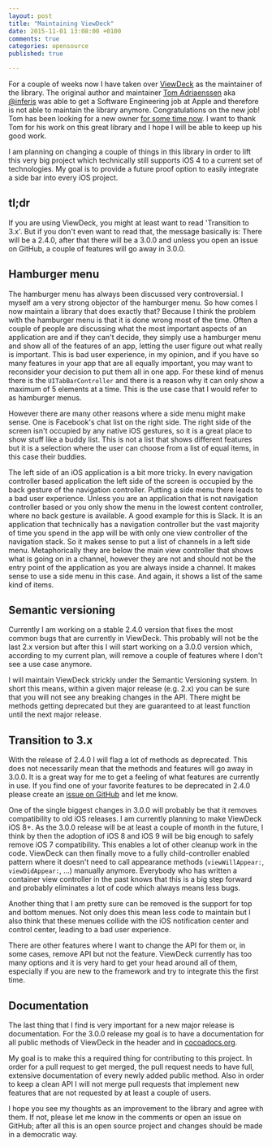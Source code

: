 ```yaml
---
layout: post
title: "Maintaining ViewDeck"
date: 2015-11-01 13:08:00 +0100
comments: true
categories: opensource
published: true

---
```


For a couple of weeks now I have taken over [ViewDeck](https://github.com/ViewDeck/ViewDeck) as the maintainer of the library. The original author and maintainer [Tom Adriaenssen](http://inferis.org) aka [@inferis](https://twitter.com/inferis) was able to get a Software Engineering job at Apple and therefore is not able to maintain the library anymore. Congratulations on the new job! Tom has been looking for a new owner [for some time now](http://blog.inferis.org/blog/2015/09/14/wanted-new-maintainer-for-viewdeck/). I want to thank Tom for his work on this great library and I hope I will be able to keep up his good work.

I am planning on changing a couple of things in this library in order to lift this very big project which technically still supports iOS 4 to a current set of technologies. My goal is to provide a future proof option to easily integrate a side bar into every iOS project.

<!--more-->

## tl;dr

If you are using ViewDeck, you might at least want to read 'Transition to 3.x'. But if you don't even want to read that, the message basically is: There will be a 2.4.0, after that there will be a 3.0.0 and unless you open an issue on GitHub, a couple of features will go away in 3.0.0.

## Hamburger menu

The hamburger menu has always been discussed very controversial. I myself am a very strong objector of the hamburger menu. So how comes I now maintain a library that does exactly that? Because I think the problem with the hamburger menu is that it is done wrong most of the time. Often a couple of people are discussing what the most important aspects of an application are and if they can't decide, they simply use a hamburger menu and show all of the features of an app, letting the user figure out what really is important. This is bad user experience, in my opinion, and if you have so many features in your app that are all equally important, you may want to reconsider your decision to put them all in one app. For these kind of menus there is the `UITabBarController` and there is a reason why it can only show a maximum of 5 elements at a time. This is the use case that I would refer to as hamburger menus.

However there are many other reasons where a side menu might make sense. One is Facebook's chat list on the right side. The right side of the screen isn't occupied by any native iOS gestures, so it is a great place to show stuff like a buddy list. This is not a list that shows different features but it is a selection where the user can choose from a list of equal items, in this case their buddies.

The left side of an iOS application is a bit more tricky. In every navigation controller based application the left side of the screen is occupied by the back gesture of the navigation controller. Putting a side menu there leads to a bad user experience. Unless you are an application that is not navigation controller based or you only show the menu in the lowest content controller, where no back gesture is available. A good example for this is Slack. It is an application that technically has a navigation controller but the vast majority of time you spend in the app will be with only one view controller of the navigation stack. So it makes sense to put a list of channels in a left side menu. Metaphorically they are below the main view controller that shows what is going on in a channel, however they are not and should not be the entry point of the application as you are always inside a channel. It makes sense to use a side menu in this case. And again, it shows a list of the same kind of items.

## Semantic versioning

Currently I am working on a stable 2.4.0 version that fixes the most common bugs that are currently in ViewDeck. This probably will not be the last 2.x version but after this I will start working on a 3.0.0 version which, according to my current plan, will remove a couple of features where I don't see a use case anymore.

I will maintain ViewDeck strickly under the Semantic Versioning system. In short this means, within a given major release (e.g. 2.x) you can be sure that you will not see any breaking changes in the API. There might be methods getting deprecated but they are guaranteed to at least function until the next major release.

## Transition to 3.x

With the release of 2.4.0 I will flag a lot of methods as deprecated. This does not necessarily mean that the methods and features will go away in 3.0.0. It is a great way for me to get a feeling of what features are currently in use. If you find one of your favorite features to be deprecated in 2.4.0 please create an [issue on GitHub](https://github.com/ViewDeck/ViewDeck/issues/new) and let me know.

One of the single biggest changes in 3.0.0 will probably be that it removes compatibility to old iOS releases. I am currently planning to make ViewDeck iOS 8+. As the 3.0.0 release will be at least a couple of month in the future, I think by then the adoption of iOS 8 and iOS 9 will be big enough to safely remove iOS 7 compatibility. This enables a lot of other cleanup work in the code. ViewDeck can then finally move to a fully child-controller enabled pattern where it doesn't need to call appearance methods (`viewWillAppear:`, `viewDidAppear:`, ...) manually anymore. Everybody who has written a container view controller in the past knows that this is a big step forward and probably eliminates a lot of code which always means less bugs.

Another thing that I am pretty sure can be removed is the support for top and bottom menues. Not only does this mean less code to maintain but I also think that these menues collide with the iOS notification center and control center, leading to a bad user experience.

There are other features where I want to change the API for them or, in some cases, remove API but not the feature. ViewDeck currently has too many options and it is very hard to get your head around all of them, especially if you are new to the framework and try to integrate this the first time.

## Documentation

The last thing that I find is very important for a new major release is documentation. For the 3.0.0 release my goal is to have a documentation for all public methods of ViewDeck in the header and in [cocoadocs.org](http://cocoadocs.org).

My goal is to make this a required thing for contributing to this project. In order for a pull request to get merged, the pull request needs to have full, extensive documentation of every newly added public method. Also in order to keep a clean API I will not merge pull requests that implement new features that are not requested by at least a couple of users.

I hope you see my thoughts as an improvement to the library and agree with them. If not, please let me know in the comments or open an issue on GitHub; after all this is an open source project and changes should be made in a democratic way.